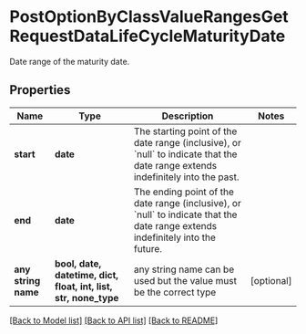 # PostOptionByClassValueRangesGetRequestDataLifeCycleMaturityDate

Date range of the maturity date.

## Properties
Name | Type | Description | Notes
------------ | ------------- | ------------- | -------------
**start** | **date** | The starting point of the date range (inclusive), or &#x60;null&#x60; to indicate that the date range extends indefinitely into the past. | 
**end** | **date** | The ending point of the date range (inclusive), or &#x60;null&#x60; to indicate that the date range extends indefinitely into the future. | 
**any string name** | **bool, date, datetime, dict, float, int, list, str, none_type** | any string name can be used but the value must be the correct type | [optional]

[[Back to Model list]](../README.md#documentation-for-models) [[Back to API list]](../README.md#documentation-for-api-endpoints) [[Back to README]](../README.md)


